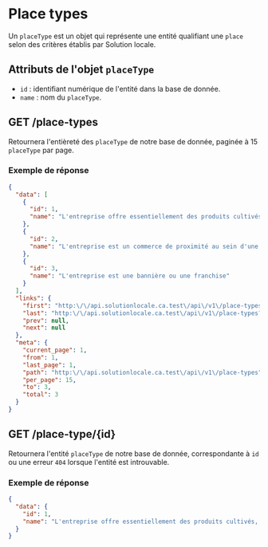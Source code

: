 # Place types

Un `placeType` est un objet qui représente une entité qualifiant une `place` selon des critères établis par Solution locale.

## Attributs de l'objet `placeType`

- `id` : identifiant numérique de l'entité dans la base de donnée.
- `name` : nom du `placeType`.

## GET /place-types

Retournera l'entièreté des `placeType` de notre base de donnée, paginée à 15 `placeType` par page.

### Exemple de réponse

```json
{
  "data": [
    {
      "id": 1,
      "name": "L'entreprise offre essentiellement des produits cultivés, fabriqués ou transformés au Québec"
    },
    {
      "id": 2,
      "name": "L'entreprise est un commerce de proximité au sein d'une municipalité"
    },
    {
      "id": 3,
      "name": "L'entreprise est une bannière ou une franchise"
    }
  ],
  "links": {
    "first": "http:\/\/api.solutionlocale.ca.test\/api\/v1\/place-types?page=1",
    "last": "http:\/\/api.solutionlocale.ca.test\/api\/v1\/place-types?page=1",
    "prev": null,
    "next": null
  },
  "meta": {
    "current_page": 1,
    "from": 1,
    "last_page": 1,
    "path": "http:\/\/api.solutionlocale.ca.test\/api\/v1\/place-types",
    "per_page": 15,
    "to": 3,
    "total": 3
  }
}
```

## GET /place-type/{id}

Retournera l'entité `placeType` de notre base de donnée, correspondante à `id` ou une erreur `404` lorsque l'entité est introuvable.

### Exemple de réponse

```json
{
  "data": {
    "id": 1,
    "name": "L'entreprise offre essentiellement des produits cultivés, fabriqués ou transformés au Québec"
  }
}
```